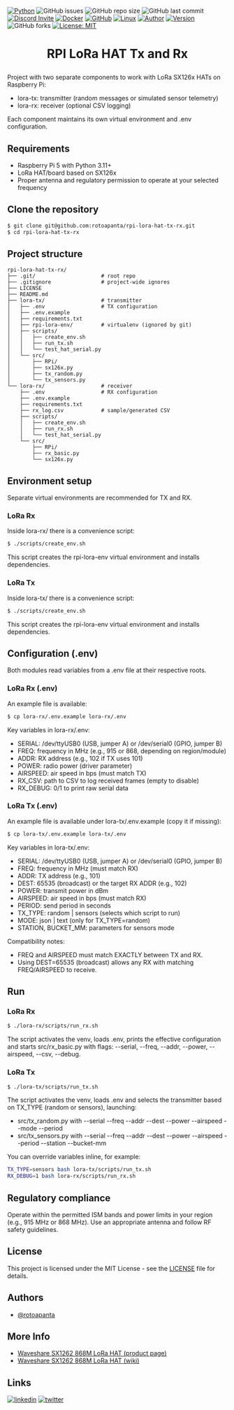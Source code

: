 [![Python](https://img.shields.io/badge/Python-3.11-brightgreen)](https://www.python.org/) 
![GitHub issues](https://img.shields.io/github/issues/rotoapanta/raspberry-api) 
![GitHub repo size](https://img.shields.io/github/repo-size/rotoapanta/raspberry-api) 
![GitHub last commit](https://img.shields.io/github/last-commit/rotoapanta/raspberry-api)
[![Discord Invite](https://img.shields.io/badge/discord-join%20now-green)](https://discord.gg/bf6rWDbJ) 
[![Docker](https://img.shields.io/badge/Docker-No-brightgreen)](https://www.docker.com/) 
[![GitHub](https://img.shields.io/badge/GitHub-Project-brightgreen)](https://github.com/rotoapanta/raspberry-api) 
[![Linux](https://img.shields.io/badge/Linux-Supported-brightgreen)](https://www.linux.org/) 
[![Author](https://img.shields.io/badge/Roberto%20-Toapanta-brightgreen)](https://www.linkedin.com/in/roberto-carlos-toapanta-g/) 
[![Version](https://img.shields.io/badge/Version-1.0.0-brightgreen)](#change-log) 
![GitHub forks](https://img.shields.io/github/forks/rotoapanta/raspberry-api?style=social) 
[![License: MIT](https://img.shields.io/badge/License-MIT-blue.svg)](https://opensource.org/licenses/MIT)

# <p align="center">RPI LoRa HAT Tx and Rx</p>

Project with two separate components to work with LoRa SX126x HATs on Raspberry Pi:
- lora-tx: transmitter (random messages or simulated sensor telemetry)
- lora-rx: receiver (optional CSV logging)

Each component maintains its own virtual environment and .env configuration.

## Requirements
- Raspberry Pi 5 with Python 3.11+
- LoRa HAT/board based on SX126x
- Proper antenna and regulatory permission to operate at your selected frequency

## Clone the repository

```bash
$ git clone git@github.com:rotoapanta/rpi-lora-hat-tx-rx.git
$ cd rpi-lora-hat-tx-rx
```

## Project structure

```
rpi-lora-hat-tx-rx/
├── .git/                     # root repo
├── .gitignore                # project-wide ignores
├── LICENSE
├── README.md
├── lora-tx/                  # transmitter
│   ├── .env                  # TX configuration
│   ├── .env.example
│   ├── requirements.txt
│   ├── rpi-lora-env/         # virtualenv (ignored by git)
│   ├── scripts/
│   │   ├── create_env.sh
│   │   ├── run_tx.sh
│   │   └── test_hat_serial.py
│   └── src/
│       ├── RPi/
│       ├── sx126x.py
│       ├── tx_random.py
│       └── tx_sensors.py
└── lora-rx/                  # receiver
    ├── .env                  # RX configuration
    ├── .env.example
    ├── requirements.txt
    ├── rx_log.csv            # sample/generated CSV
    ├── scripts/
    │   ├── create_env.sh
    │   ├── run_rx.sh
    │   └── test_hat_serial.py
    └── src/
        ├── RPi/
        ├── rx_basic.py
        └── sx126x.py
```

## Environment setup
Separate virtual environments are recommended for TX and RX.

### LoRa Rx
Inside lora-rx/ there is a convenience script:

```bash
$ ./scripts/create_env.sh
```

This script creates the rpi-lora-env virtual environment and installs dependencies.

### LoRa Tx
Inside lora-tx/ there is a convenience script:

```bash
$ ./scripts/create_env.sh
```

This script creates the rpi-lora-env virtual environment and installs dependencies.

## Configuration (.env)
Both modules read variables from a .env file at their respective roots.

### LoRa Rx (.env)
An example file is available:

```bash
$ cp lora-rx/.env.example lora-rx/.env
```

Key variables in lora-rx/.env:
- SERIAL: /dev/ttyUSB0 (USB, jumper A) or /dev/serial0 (GPIO, jumper B)
- FREQ: frequency in MHz (e.g., 915 or 868, depending on region/module)
- ADDR: RX address (e.g., 102 if TX uses 101)
- POWER: radio power (driver parameter)
- AIRSPEED: air speed in bps (must match TX)
- RX_CSV: path to CSV to log received frames (empty to disable)
- RX_DEBUG: 0/1 to print raw serial data

### LoRa Tx (.env)
An example file is available under lora-tx/.env.example (copy it if missing):

```bash
$ cp lora-tx/.env.example lora-tx/.env
```

Key variables in lora-tx/.env:
- SERIAL: /dev/ttyUSB0 (USB, jumper A) or /dev/serial0 (GPIO, jumper B)
- FREQ: frequency in MHz (must match RX)
- ADDR: TX address (e.g., 101)
- DEST: 65535 (broadcast) or the target RX ADDR (e.g., 102)
- POWER: transmit power in dBm
- AIRSPEED: air speed in bps (must match RX)
- PERIOD: send period in seconds
- TX_TYPE: random | sensors (selects which script to run)
- MODE: json | text (only for TX_TYPE=random)
- STATION, BUCKET_MM: parameters for sensors mode

Compatibility notes:
- FREQ and AIRSPEED must match EXACTLY between TX and RX.
- Using DEST=65535 (broadcast) allows any RX with matching FREQ/AIRSPEED to receive.

## Run

### LoRa Rx

```bash
$ ./lora-rx/scripts/run_rx.sh
```

The script activates the venv, loads .env, prints the effective configuration and starts src/rx_basic.py with flags:
--serial, --freq, --addr, --power, --airspeed, --csv, --debug.

### LoRa Tx

```bash
$ ./lora-tx/scripts/run_tx.sh
```

The script activates the venv, loads .env and selects the transmitter based on TX_TYPE (random or sensors), launching:
- src/tx_random.py with --serial --freq --addr --dest --power --airspeed --mode --period
- src/tx_sensors.py with --serial --freq --addr --dest --power --airspeed --period --station --bucket-mm

You can override variables inline, for example:

```bash
TX_TYPE=sensors bash lora-tx/scripts/run_tx.sh
RX_DEBUG=1 bash lora-rx/scripts/run_rx.sh
```

## Regulatory compliance
Operate within the permitted ISM bands and power limits in your region (e.g., 915 MHz or 868 MHz). Use an appropriate antenna and follow RF safety guidelines.

## License

This project is licensed under the MIT License - see the [LICENSE](LICENSE) file for details.

## Authors

- [@rotoapanta](https://github.com/rotoapanta)

## More Info

- [Waveshare SX1262 868M LoRa HAT (product page)](https://www.waveshare.com/sx1262-868m-lora-hat.htm?sku=16807)
- [Waveshare SX1262 868M LoRa HAT (wiki)](https://www.waveshare.com/wiki/SX1262_868M_LoRa_HAT)

## Links

[![linkedin](https://img.shields.io/badge/linkedin-0A66C2?style=for-the-badge&logo=linkedin&logoColor=white)](https://www.linkedin.com/in/roberto-carlos-toapanta-g/)
[![twitter](https://img.shields.io/badge/twitter-1DA1F2?style=for-the-badge&logo=twitter&logoColor=white)](https://twitter.com/rotoapanta)
